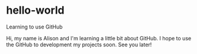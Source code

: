 # hello-world
Learning to use GitHub

Hi, my name is Alison and I'm learning a little bit about GitHub. I hope to use the GitHub to development my projects soon.
See you later!
